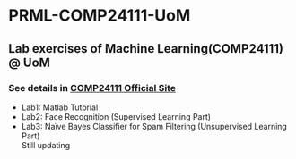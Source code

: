 # PRML-COMP24111-UoM
## Lab exercises of Machine Learning(COMP24111) @ UoM
### See details in [COMP24111 Official Site](http://syllabus.cs.manchester.ac.uk/ugt/COMP24111/)
- Lab1: Matlab Tutorial
- Lab2: Face Recognition (Supervised Learning Part)
- Lab3: Naïve Bayes Classifier for Spam Filtering (Unsupervised Learning Part)
</br>Still updating 
